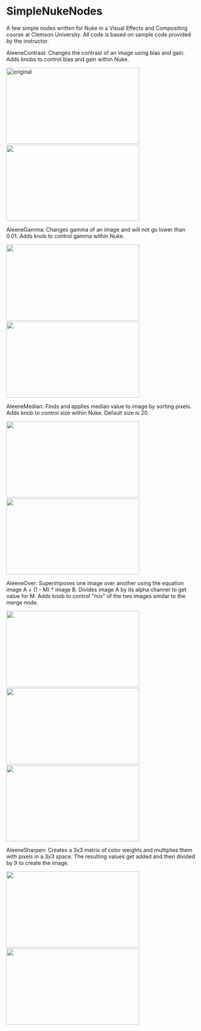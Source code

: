 # SimpleNukeNodes
A few simple nodes written for Nuke in a Visual Effects and Compositing course at Clemson University. All code is based on sample code provided by the instructor.

AleeneContrast:
Changes the contrast of an image using bias and gain. Adds knobs to control bias and gain within Nuke.

<img src="https://github.com/aleenend/SimpleNukeNodes/assets/59891824/53ac072d-0878-480a-bcdd-69b85dc62f26" alt="original" width="350" height="200"> &emsp; <img src="https://github.com/aleenend/SimpleNukeNodes/assets/59891824/75ece9ba-b4d8-45c0-a85c-d02317f3f44c" width="350" height="200">


AleeneGamma:
Changes gamma of an image and will not go lower than 0.01. Adds knob to control gamma within Nuke.

<img src="https://github.com/aleenend/SimpleNukeNodes/assets/59891824/1f20bab1-52f5-4c69-ac3c-24a77127e366" width="350" height="200"> &emsp; <img src="https://github.com/aleenend/SimpleNukeNodes/assets/59891824/412270c6-f02c-4e22-9574-65afc2098d5b" width="350" height="200"> 


AleeneMedian:
Finds and applies median value to image by sorting pixels. Adds knob to control size within Nuke. Default size is 20.

<img src="https://github.com/aleenend/SimpleNukeNodes/assets/59891824/1f20bab1-52f5-4c69-ac3c-24a77127e366" width="350" height="200"> &emsp; <img src="https://github.com/aleenend/SimpleNukeNodes/assets/59891824/eeb1e3f3-080c-4fdc-bb0a-22cb4fe6a029" width="350" height="200"> 


AleeneOver:
Superimposes one image over another using the equation image A + (1 - M) * image B. Divides image A by its alpha channel to get value for M. Adds knob to control "mix" of the two images similar to the merge node.

<img src="https://github.com/aleenend/SimpleNukeNodes/assets/59891824/1f20bab1-52f5-4c69-ac3c-24a77127e366" width="350" height="200"> &emsp; <img src="https://github.com/aleenend/SimpleNukeNodes/assets/59891824/45573124-aad0-4b32-bc96-561d56194cd2" width="350" height="200"> &emsp; <img src="https://github.com/aleenend/SimpleNukeNodes/assets/59891824/17ddb82c-57f1-408c-93bd-40d78f13313c" width="350" height="200"> 


AleeneSharpen:
Creates a 3x3 matrix of color weights and multiplies them with pixels in a 3x3 space. The resulting values get added and then divided by 9 to create the image.

<img src="https://github.com/aleenend/SimpleNukeNodes/assets/59891824/1f20bab1-52f5-4c69-ac3c-24a77127e366" width="350" height="200"> &emsp; <img src="https://github.com/aleenend/SimpleNukeNodes/assets/59891824/6c057e72-367b-439e-8bc9-f2069d7b7668" width="350" height="200"> 

